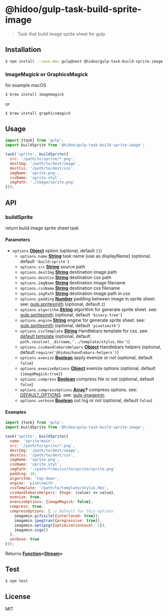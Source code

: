 # @hidoo/gulp-task-build-sprite-image

> Task that build image sprite sheet for gulp.

## Installation

```sh
$ npm install --save-dev gulp@next @hidoo/gulp-task-build-sprite-image
```

### ImageMagick or GraphicsMagick

for example macOS

```sh
$ brew install imagemagick
```

or

```sh
$ brew install graphicsmagick
```

## Usage

```js
import {task} from 'gulp';
import buildSprite from '@hidoo/gulp-task-build-sprite-image';

task('sprite', buildSprite({
  src: '/path/to/sprite/*.png',
  destImg: '/path/to/dest/image',
  destCss: '/path/to/dest/css',
  imgName: 'sprite.png',
  cssName: 'sprite.styl',
  imgPath: './image/sprite.png'
}));
```

## API

<!-- Generated by documentation.js. Update this documentation by updating the source code. -->

### buildSprite

return build image sprite sheet task

#### Parameters

-   `options` **[Object](https://developer.mozilla.org/docs/Web/JavaScript/Reference/Global_Objects/Object)** option (optional, default `{}`)
    -   `options.name` **[String](https://developer.mozilla.org/docs/Web/JavaScript/Reference/Global_Objects/String)** task name (use as displayName) (optional, default `'build:sprite'`)
    -   `options.src` **[String](https://developer.mozilla.org/docs/Web/JavaScript/Reference/Global_Objects/String)** source path
    -   `options.destImg` **[String](https://developer.mozilla.org/docs/Web/JavaScript/Reference/Global_Objects/String)** destination image path
    -   `options.destCss` **[String](https://developer.mozilla.org/docs/Web/JavaScript/Reference/Global_Objects/String)** destination css path
    -   `options.imgName` **[String](https://developer.mozilla.org/docs/Web/JavaScript/Reference/Global_Objects/String)** destination image filename
    -   `options.cssName` **[String](https://developer.mozilla.org/docs/Web/JavaScript/Reference/Global_Objects/String)** destination css filename
    -   `options.imgPath` **[String](https://developer.mozilla.org/docs/Web/JavaScript/Reference/Global_Objects/String)** destination image path in css
    -   `options.padding` **[Number](https://developer.mozilla.org/docs/Web/JavaScript/Reference/Global_Objects/Number)** padding between image in sprite sheet.
          see: [gulp.spritesmith](https://www.npmjs.com/package/gulp.spritesmith) (optional, default `2`)
    -   `options.algorithm` **[String](https://developer.mozilla.org/docs/Web/JavaScript/Reference/Global_Objects/String)** algorithm for generate sprite sheet.
          see: [gulp.spritesmith](https://www.npmjs.com/package/gulp.spritesmith) (optional, default `'binary-tree'`)
    -   `options.engine` **[String](https://developer.mozilla.org/docs/Web/JavaScript/Reference/Global_Objects/String)** engine for generate sprite sheet.
          see: [gulp.spritesmith](https://www.npmjs.com/package/gulp.spritesmith) (optional, default `'pixelsmith'`)
    -   `options.cssTemplate` **[String](https://developer.mozilla.org/docs/Web/JavaScript/Reference/Global_Objects/String)** Handlebars template for css.
          see: [default template](./template/stylus.hbs) (optional, default `path.resolve(__dirname,'../template/stylus.hbs')`)
    -   `options.cssHandlebarsHelpers` **[Object](https://developer.mozilla.org/docs/Web/JavaScript/Reference/Global_Objects/Object)** Handlebars helpers (optional, default `require('@hidoo/handlebars-helpers')`)
    -   `options.evenize` **[Boolean](https://developer.mozilla.org/docs/Web/JavaScript/Reference/Global_Objects/Boolean)** apply evenize or not (optional, default `false`)
    -   `options.evenizeOptions` **[Object](https://developer.mozilla.org/docs/Web/JavaScript/Reference/Global_Objects/Object)** evenize options (optional, default `{imageMagick:true}`)
    -   `options.compress` **[Boolean](https://developer.mozilla.org/docs/Web/JavaScript/Reference/Global_Objects/Boolean)** compress file or not (optional, default `false`)
    -   `options.compressOptions` **[Array](https://developer.mozilla.org/docs/Web/JavaScript/Reference/Global_Objects/Array)?** compress options.
          see: [DEFAULT_OPTIONS](./src/index.js).
          see: [gulp-imagemin](https://www.npmjs.com/package/gulp-imagemin)
    -   `options.verbose` **[Boolean](https://developer.mozilla.org/docs/Web/JavaScript/Reference/Global_Objects/Boolean)** out log or not (optional, default `false`)

#### Examples

```javascript
import {task} from 'gulp';
import buildSprite from '@hidoo/gulp-task-build-sprite-image';

task('sprite', buildSprite({
  name: 'sprite:main',
  src: '/path/to/sprite/*.png',
  destImg: '/path/to/dest/image',
  destCss: '/path/to/dest/css',
  imgName: 'sprite.png',
  cssName: 'sprite.styl',
  imgPath: './path/from/css/to/sprite/sprite.png'
  padding: 10,
  algorithm: 'top-down',
  engine: 'pixelsmith',
  cssTemplate: '/path/to/template/stylus.hbs',
  cssHandlebarsHelpers: {hoge: (value) => value},
  evenize: true,
  evenizeOptions: {imageMagick: false},
  compress: true,
  compressOptions: [ // Default for this options
    imagemin.gifsicle({interlaced: true}),
    imagemin.jpegtran({progressive: true}),
    imagemin.optipng({optimizationLevel: 5}),
    imagemin.svgo()
  ],
  verbose: true
}));
```

Returns **[Function](https://developer.mozilla.org/docs/Web/JavaScript/Reference/Statements/function)&lt;[Stream](https://nodejs.org/api/stream.html)>** 

## Test

```sh
$ npm test
```

## License

MIT
